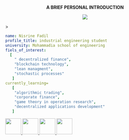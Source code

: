 <p align="center">
  <b>
    A BRIEF PERSONAL INTRODUCTION

  </b>
</p>
<p align="center">
  <img src="https://cdn.edu.buncee.com/rackspace/bnc-assets/animations/103/1447366706-Young_animation_animals111215_01.gif"/>
</p>>

```yaml
name: Nisrine Fadil
profile_title: industrial engineering student
university: Mohammadia school of engineering
fiels_of_interest: 
  [
    " decentralized finance",
    "blockchain technology",
    "lean managment",
    "stochastic processes"
   ]
currently_learning= 
   [
    "algorithmic trading",
    "corporate finance", 
    "game theory in operation research",
    "decentralized applications development"
   ]


```

<a href="https://www.linkedin.com/in/nisrine-fadil-3739ba1ba/">
  <img height="50" src="https://cdn2.iconfinder.com/data/icons/social-media-iconez/64/LinkedIn-512.png">
</a>
<a href="https://www.instagram.com/fadilnisrine3301/">
  <img height="50" src="https://cdn2.iconfinder.com/data/icons/social-media-applications/64/social_media_applications_3-instagram-512.png">
</a><a href="https://web.facebook.com/nisrine.fadil.581/">
  
  <img height="50" src="https://cdn1.iconfinder.com/data/icons/social-media-2285/512/Colored_Facebook3_svg-512.png">
</a><a href="https://twitter.com/nisrine_fadil">
  
  <img height="50" src="https://cdn2.iconfinder.com/data/icons/social-media-applications/64/social_media_applications_6-twitter-512.png">
</a>



